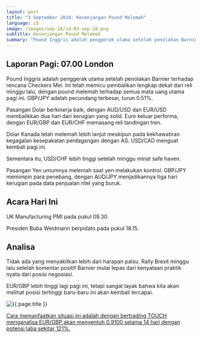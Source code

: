 ```yaml
---
layout: post
title: "3 September 2018: Kesenjangan Pound Melemah"
language: id
image: /images/sep-18/id-03-sep-18.png
subtitle: Kesenjangan Pound Melemah
summary: "Pound Inggris adalah penggerak utama setelah penolakan Barnier terhadap rencana Checkers Mei. Ini telah memicu pembalikan lengkap dekat dari reli minggu lalu, dengan pound melemah terhadap semua mata uang utama pagi ini"
---
```

## Laporan Pagi: 07.00 London

Pound Inggris adalah penggerak utama setelah penolakan Barnier terhadap rencana Checkers Mei. Ini telah memicu pembalikan lengkap dekat dari reli minggu lalu, dengan pound melemah terhadap semua mata uang utama pagi ini. GBP/JPY adalah pecundang terbesar, turun 0.51%.

Pasangan Dolar berkinerja baik, dengan AUD/USD dan EUR/USD membalikkan dua hari dari kerugian yang solid. Euro keluar performa, dengan EUR/GBP dan EUR/CHF memasang reli tandingan tren.

Dolar Kanada telah melemah lebih lanjut meskipun pada kekhawatiran kegagalan kesepakatan perdagangan dengan AS. USD/CAD menguat kembali pagi ini.

Sementara itu, USD/CHF lebih tinggi setelah minggu minat safe haven.

Pasangan Yen umumnya melemah saat yen melakukan kontrol. GBP/JPY memimpin para penebang, dengan AUD/JPY menjadikannya tiga hari kerugian pada data penjualan ritel yang buruk.

## Acara Hari Ini

UK Manufacturing PMI pada pukul 09.30.

Presiden Buba Weidmann berpidato pada pukul 18.15.

## Analisa

Tidak ada yang menyakitkan lebih dari harapan palsu. Rally Brexit minggu lalu setelah komentar positif Barnier mulai lepas dari kenyataan praktik nyata dari posisi negosiasi.

EUR/GBP lebih tinggi lagi pagi ini, tetapi sangat layak bahwa kita akan melihat posisi tertinggi baru-baru ini akan kembali tercapai.

<img src="{{ site.url }}/images/sep-18/id-03-sep-18.png" alt="{{ page.title }}" title="{{ page.title }}">

<a href="%LINK%%currency=USD&market=forex&underlying=frxEURGBP&formname=touchnotouch&duration_amount=14&duration_units=d&amount=10&amount_type=stake&expiry_type=duration&barrier=0.9100" target="_blank" rel="noopener noreferrer nofollow">Cara memanfaatkan situasi ini adalah dengan bertrading TOUCH menganalisa EUR/GBP akan menyentuh 0.9100 selama 14 hari dengan potensi laba sekitar 121%.</a>
